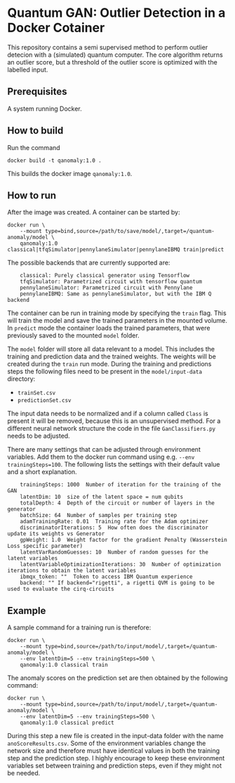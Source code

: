 # Quantum GAN: Outlier Detection in a Docker Cotainer
This repository contains a semi supervised method to perform outlier detecion with a (simulated) quantum computer.
The core algorithm returns an outlier score, but a threshold of the outlier score is optimized with the labelled input.

## Prerequisites
A system running Docker.


## How to build
Run the command
```
docker build -t qanomaly:1.0 .
```
This builds the docker image `qanomaly:1.0`.

## How to run
After the image was created. A container can be started by:
```
docker run \
    --mount type=bind,source=/path/to/save/model/,target=/quantum-anomaly/model \
    qanomaly:1.0 classical|tfqSimulator|pennylaneSimulator|pennylaneIBMQ train|predict
```
The possible backends that are currently supported are:
```
    classical: Purely classical generator using Tensorflow
    tfqSimulator: Parametrized circuit with tensorflow quantum
    pennylaneSimulator: Parametrized circuit with Pennylane
    pennylaneIBMQ: Same as pennylaneSimulator, but with the IBM Q backend
```
The container can be run in training mode by specifying the `train` flag. This will train the model and save the trained parameters in the mounted volume.
In `predict` mode the container loads the trained parameters, that were previously saved to the mounted `model` folder.

The `model` folder will store all data relevant to a model. This includes the training and prediction data and the trained weights. The weights will be created during the `train` run mode. During the training and predictions steps the following files need to be present in the `model/input-data` directory:
- `trainSet.csv`
- `predictionSet.csv`

The input data needs to be normalized and if a column called `Class` is present it will be removed, because this is an unsupervised method. For a different neural network structure the code in the file `GanClassifiers.py` needs to be adjusted.

There are many settings that can be adjusted through environment variables. Add them to the docker run command using e.g. `--env trainingSteps=100`. The following lists the settings with their default value and a short explanation.
```
    trainingSteps: 1000  Number of iteration for the training of the GAN
    latentDim: 10  size of the latent space = num qubits
    totalDepth: 4  Depth of the circuit or number of layers in the generator
    batchSize: 64  Number of samples per training step
    adamTrainingRate: 0.01  Training rate for the Adam optimizer
    discriminatorIterations: 5  How often does the discriminator update its weights vs Generator
    gpWeight: 1.0  Weight factor for the gradient Penalty (Wasserstein Loss specific parameter)
    latentVarRandomGuesses: 10  Number of random guesses for the latent variables
    latentVariableOptimizationIterations: 30  Number of optimization iterations to obtain the latent variables
    ibmqx_token: ""  Token to access IBM Quantum experience
    backend: "" If backend="rigetti", a rigetti QVM is going to be used to evaluate the cirq-circuits
```
## Example
A sample command for a training run is therefore:
```
docker run \
    --mount type=bind,source=/path/to/input/model/,target=/quantum-anomaly/model \
    --env latentDim=5 --env trainingSteps=500 \
    qanomaly:1.0 classical train
```

The anomaly scores on the prediction set are then obtained by the following command:
```
docker run \
    --mount type=bind,source=/path/to/input/model/,target=/quantum-anomaly/model \
    --env latentDim=5 --env trainingSteps=500 \
    qanomaly:1.0 classical predict
```
During this step a new file is created in the input-data folder with the name `anoScoreResults.csv`.
Some of the environment variables change the network size and therefore must have identical values in both the training step and the prediction step. I highly encourage to keep these environment variables set between training and prediction steps, even if they might not be needed.

